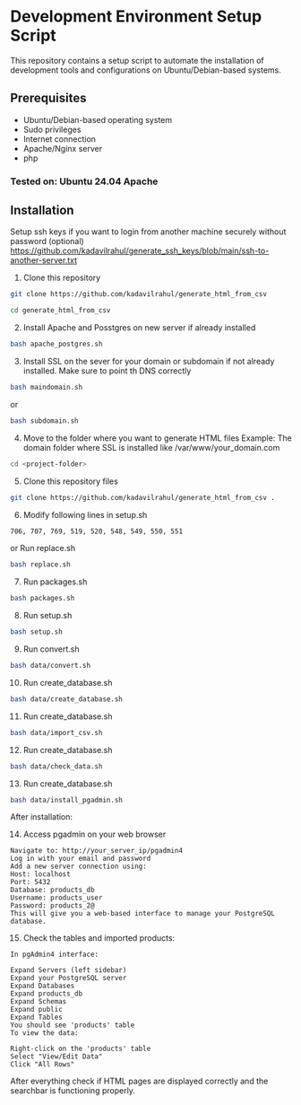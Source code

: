 # Development Environment Setup Script

This repository contains a setup script to automate the installation of development tools and configurations on Ubuntu/Debian-based systems.

## Prerequisites

- Ubuntu/Debian-based operating system
- Sudo privileges
- Internet connection
- Apache/Nginx server
- php

### Tested on: Ubuntu 24.04 Apache

## Installation

Setup ssh keys if you want to login from another machine securely without password (optional)
https://github.com/kadavilrahul/generate_ssh_keys/blob/main/ssh-to-another-server.txt

1. Clone this repository

```bash
git clone https://github.com/kadavilrahul/generate_html_from_csv
```
```bash
cd generate_html_from_csv
```

2. Install Apache and Posstgres on new server if already installed

```bash
bash apache_postgres.sh
```
3. Install SSL on the sever for your domain or subdomain if not already installed.
   Make sure to point th DNS correctly

```bash
bash maindomain.sh
```
or

```bash
bash subdomain.sh
```

4. Move to the folder where you want to generate HTML files
Example: The domain folder where SSL is installed like /var/www/your_domain.com

```bash
cd <project-folder>
```

5. Clone this repository files

```bash
git clone https://github.com/kadavilrahul/generate_html_from_csv .
```

6. Modify following lines in setup.sh
```bash 
706, 707, 769, 519, 520, 548, 549, 550, 551
```
or
Run replace.sh
```bash 
bash replace.sh
```

7. Run packages.sh

```bash 
bash packages.sh
```
8. Run setup.sh

```bash
bash setup.sh
```
9. Run convert.sh

```bash
bash data/convert.sh
```

10. Run create_database.sh

```bash
bash data/create_database.sh
```

11. Run create_database.sh

```bash
bash data/import_csv.sh
```

12. Run create_database.sh

```bash
bash data/check_data.sh
```

13. Run create_database.sh

```bash
bash data/install_pgadmin.sh
```
After installation:

14. Access pgadmin on your web browser
```
Navigate to: http://your_server_ip/pgadmin4
Log in with your email and password
Add a new server connection using:
Host: localhost
Port: 5432
Database: products_db
Username: products_user
Password: products_2@
This will give you a web-based interface to manage your PostgreSQL database.
```


15. Check the tables and imported products:
```
In pgAdmin4 interface:

Expand Servers (left sidebar)
Expand your PostgreSQL server
Expand Databases
Expand products_db
Expand Schemas
Expand public
Expand Tables
You should see 'products' table
To view the data:

Right-click on the 'products' table
Select "View/Edit Data"
Click "All Rows"
```

After everything check if HTML pages are displayed correctly and the searchbar is functioning properly.
